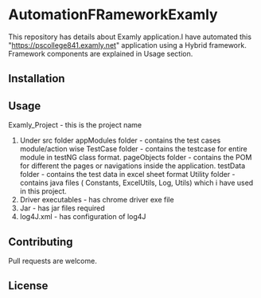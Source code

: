 # AutomationFRameworkExamly

This repository has details about Examly application.I have automated this "https://pscollege841.examly.net" application using a Hybrid framework. Framework components are explained in Usage section.
## Installation

## Usage
Examly_Project - this is the project name
1. Under src folder
     appModules folder - contains the test cases module/action wise
     TestCase folder  - contains the testcase for entire module in testNG class format.
     pageObjects folder - contains the POM for different the pages or navigations inside the application.
     testData folder - contains the test data in excel sheet format
     Utility folder  -  contains java files ( Constants, ExcelUtils, Log, Utils) which i have used in this project.
2. Driver executables  - has chrome driver exe file
3. Jar                 - has jar files required
4. log4J.xml - has configuration of log4J
## Contributing
Pull requests are welcome.

## License

